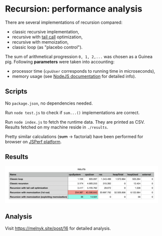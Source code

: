# Recursion: performance analysis

There are several implementations of recursion compared:

- classic recursive implementation,
- recursive with [tail call](https://en.wikipedia.org/wiki/Tail_call) optimization,
- recursive with memoization,
- classic loop (as "placebo control").

The sum of arithmetical progression `0, 1, 2,...` was chosen as a Guinea pig. Following **parameters** were taken into accounting:

- processor time (`cpuUser` corresponds to running time in microseconds),
- memory usage (see [NodeJS documentation](https://nodejs.org/api/process.html#process_process_memoryusage) for detailed info).

## Scripts

No `package.json`, no dependencies needed.

Run `node test.js` to check if `sum...()` implementations are correct.

Run `node index.js` to fetch the runtime data. They are printed as CSV. Results fetched on my machine reside in `./results`.

Pretty similar calculations (~~sum~~ &rarr; factorial) have been performed for browser on [JSPerf platform](https://jsperf.com/factorials-recursion/2).

## Results

![results.png](./results/results.png)

## Analysis

Visit https://melnyk.site/post/16 for detailed analysis.
